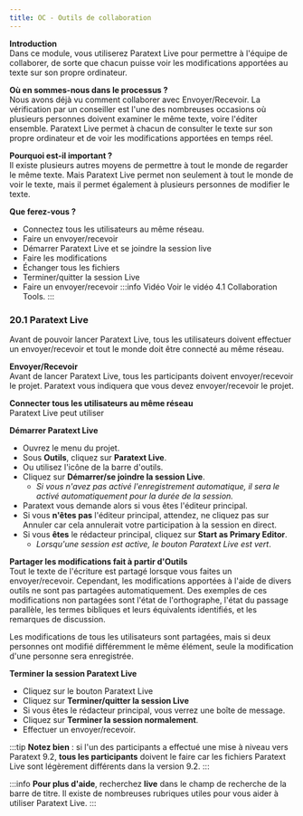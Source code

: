 ```yaml
---
title: OC - Outils de collaboration
---
```

**Introduction**  
Dans ce module, vous utiliserez Paratext Live pour permettre à l'équipe de collaborer, de sorte que chacun puisse voir les modifications apportées au texte sur son propre ordinateur.

**Où en sommes-nous dans le processus ?**  
Nous avons déjà vu comment collaborer avec Envoyer/Recevoir. La vérification par un conseiller est l'une des nombreuses occasions où plusieurs personnes doivent examiner le même texte, voire l'éditer ensemble. Paratext Live permet à chacun de consulter le texte sur son propre ordinateur et de voir les modifications apportées en temps réel.

**Pourquoi est-il important ?**  
Il existe plusieurs autres moyens de permettre à tout le monde de regarder le même texte. Mais Paratext Live permet non seulement à tout le monde de voir le texte, mais il permet également à plusieurs personnes de modifier le texte.

**Que ferez-vous ?**  
- Connectez tous les utilisateurs au même réseau.
- Faire un envoyer/recevoir
- Démarrer Paratext Live et se joindre la session live
- Faire les modifications
- Échanger tous les fichiers
- Terminer/quitter la session Live
- Faire un envoyer/recevoir
:::info Vidéo
Voir le vidéo 4.1 Collaboration Tools.
:::
### 20.1 Paratext Live

Avant de pouvoir lancer Paratext Live, tous les utilisateurs doivent effectuer un envoyer/recevoir et tout le monde doit être connecté au même réseau.

**Envoyer/Recevoir**  
Avant de lancer Paratext Live, tous les participants doivent envoyer/recevoir le projet. Paratext vous indiquera que vous devez envoyer/recevoir le projet.

**Connecter tous les utilisateurs au même réseau**  
Paratext Live peut utiliser

**Démarrer Paratext Live**  
- Ouvrez le menu du projet.
- Sous **Outils**, cliquez sur **Paratext Live**.
- Ou utilisez l'icône de la barre d'outils.
- Cliquez sur **Démarrer/se joindre la session Live**. 
  - *Si vous n'avez pas activé l'enregistrement automatique, il sera le activé automatiquement pour la durée de la session.*
- Paratext vous demande alors si vous êtes l'éditeur principal.
- Si vous **n'êtes pas** l'éditeur principal, attendez, ne cliquez pas sur Annuler car cela annulerait votre participation à la session en direct.
- Si vous **êtes** le rédacteur principal, cliquez sur **Start as Primary Editor**.  
  - *Lorsqu'une session est active, le bouton Paratext Live est vert*.

**Partager les modifications fait à partir d'Outils**  
Tout le texte de l'écriture est partagé lorsque vous faites un envoyer/recevoir. Cependant, les modifications apportées à l'aide de divers outils ne sont pas partagées automatiquement. Des exemples de ces modifications non partagées sont l'état de l'orthographe, l'état du passage parallèle, les termes bibliques et leurs équivalents identifiés, et les remarques de discussion.

Les modifications de tous les utilisateurs sont partagées, mais si deux personnes ont modifié différemment le même élément, seule la modification d'une personne sera enregistrée.


**Terminer la session Paratext Live**  
- Cliquez sur le bouton Paratext Live
- Cliquez sur **Terminer/quitter la session Live**
- Si vous êtes le rédacteur principal, vous verrez une boîte de message.
- Cliquez sur **Terminer la session normalement**.
- Effectuer un envoyer/recevoir.

:::tip
**Notez bien** : si l'un des participants a effectué une mise à niveau vers Paratext 9.2, **tous les participants** doivent le faire car les fichiers Paratext Live sont légèrement différents dans la version 9.2.
:::

:::info
**Pour plus d'aide**, recherchez **live** dans le champ de recherche de la barre de titre. Il existe de nombreuses rubriques utiles pour vous aider à utiliser Paratext Live.
:::
